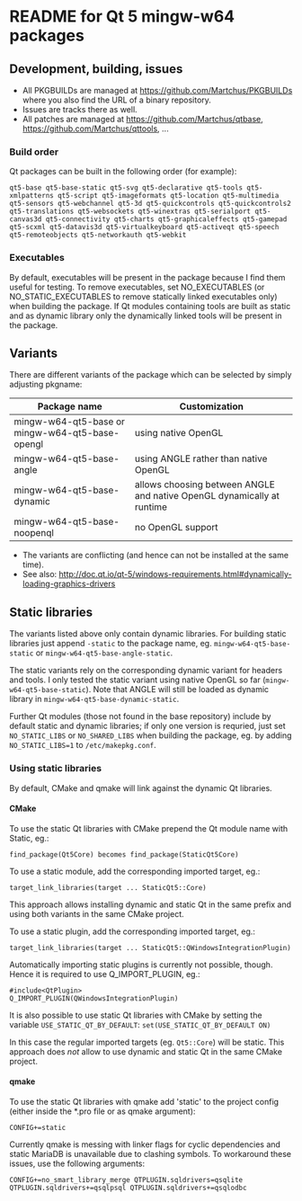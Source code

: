 # README for Qt 5 mingw-w64 packages
## Development, building, issues
* All PKGBUILDs are managed at https://github.com/Martchus/PKGBUILDs where you also find the URL of a binary repository.
* Issues are tracks there as well.
* All patches are managed at https://github.com/Martchus/qtbase, https://github.com/Martchus/qttools, ...

### Build order
Qt packages can be built in the following order (for example):
```
qt5-base qt5-base-static qt5-svg qt5-declarative qt5-tools qt5-xmlpatterns qt5-script qt5-imageformats qt5-location qt5-multimedia qt5-sensors qt5-webchannel qt5-3d qt5-quickcontrols qt5-quickcontrols2 qt5-translations qt5-websockets qt5-winextras qt5-serialport qt5-canvas3d qt5-connectivity qt5-charts qt5-graphicaleffects qt5-gamepad qt5-scxml qt5-datavis3d qt5-virtualkeyboard qt5-activeqt qt5-speech qt5-remoteobjects qt5-networkauth qt5-webkit
```

### Executables
By default, executables will be present in the package because I find them useful for testing. To remove executables,
set NO_EXECUTABLES (or NO_STATIC_EXECUTABLES to remove statically linked executables only) when building the package.
If Qt modules containing tools are built as static and as dynamic library only the dynamically linked tools will be present
in the package.

## Variants
There are different variants of the package which can be selected by simply adjusting pkgname:

| Package name                                    | Customization                                                          |
| ----------------------------------------------- | -----------------------------------------------------------------------|
| mingw-w64-qt5-base or mingw-w64-qt5-base-opengl | using native OpenGL                                                    |
| mingw-w64-qt5-base-angle                        | using ANGLE rather than native OpenGL                                  |
| mingw-w64-qt5-base-dynamic                      | allows choosing between ANGLE and native OpenGL dynamically at runtime |
| mingw-w64-qt5-base-noopenql                     | no OpenGL support                                                      |

* The variants are conflicting (and hence can not be installed at the same time).
* See also: http://doc.qt.io/qt-5/windows-requirements.html#dynamically-loading-graphics-drivers

## Static libraries
The variants listed above only contain dynamic libraries. For building static libraries
just append `-static` to the package name, eg. `mingw-w64-qt5-base-static` or `mingw-w64-qt5-base-angle-static`.

The static variants rely on the corresponding dynamic variant for headers and tools.
I only tested the static variant using native OpenGL so far (`mingw-w64-qt5-base-static`).
Note that ANGLE will still be loaded as dynamic library in `mingw-w64-qt5-base-dynamic-static`.

Further Qt modules (those not found in the base repository) include by default static and dynamic libraries; if only one
version is requried, just set `NO_STATIC_LIBS` or `NO_SHARED_LIBS` when building the package, eg. by adding `NO_STATIC_LIBS=1`
to `/etc/makepkg.conf`.

### Using static libraries
By default, CMake and qmake will link against the dynamic Qt libraries.

#### CMake
To use the static Qt libraries with CMake prepend the Qt module name with Static, eg.:
```
find_package(Qt5Core) becomes find_package(StaticQt5Core)
```

To use a static module, add the corresponding imported target, eg.:
```
target_link_libraries(target ... StaticQt5::Core)
```

This approach allows installing dynamic and static Qt in the same prefix
and using both variants in the same CMake project.

To use a static plugin, add the corresponding imported target, eg.:
```
target_link_libraries(target ... StaticQt5::QWindowsIntegrationPlugin)
```

Automatically importing static plugins is currently not possible, though.
Hence it is required to use Q_IMPORT_PLUGIN, eg.:
```
#include<QtPlugin>
Q_IMPORT_PLUGIN(QWindowsIntegrationPlugin)
```

It is also possible to use static Qt libraries with CMake by setting the
variable `USE_STATIC_QT_BY_DEFAULT`: `set(USE_STATIC_QT_BY_DEFAULT ON)`

In this case the regular imported targets (eg. `Qt5::Core`) will be static.
This approach does *not* allow to use dynamic and static Qt in the same
CMake project.

#### qmake
To use the static Qt libraries with qmake add 'static' to the project config (either inside the *.pro file or as qmake argument):
```
CONFIG+=static
```

Currently qmake is messing with linker flags for cyclic dependencies and static MariaDB is unavailable due to clashing symbols.
To workaround these issues, use the following arguments:
```
CONFIG+=no_smart_library_merge QTPLUGIN.sqldrivers=qsqlite  QTPLUGIN.sqldrivers+=qsqlpsql QTPLUGIN.sqldrivers+=qsqlodbc
```